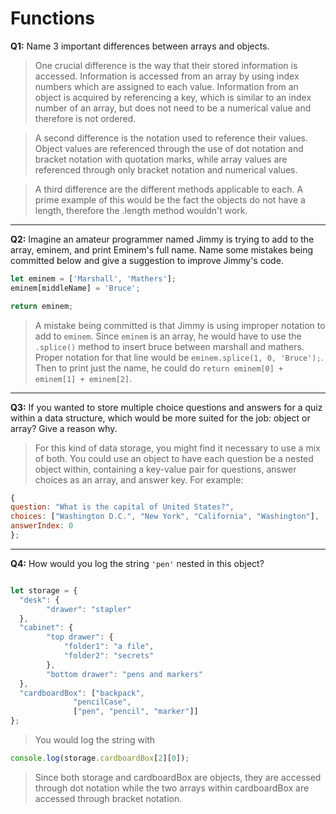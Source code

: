 # Functions

**Q1:** Name 3 important differences between arrays and objects.

> One crucial difference is the way that their stored information is accessed. Information is accessed from an array by using index numbers which are assigned to each value. Information from an object is acquired by referencing a key, which is similar to an index number of an array, but does not need to be a numerical value and therefore is not ordered. 

> A second difference is the notation used to reference their values. Object values are referenced through the use of dot notation and bracket notation with quotation marks, while array values are referenced through only bracket notation and numerical values.

> A third difference are the different methods applicable to each. A prime example of this would be the fact the objects do not have a length, therefore the .length method wouldn't work.
---

**Q2:** Imagine an amateur programmer named Jimmy is trying to add to the array, eminem, and print Eminem's full name. Name some mistakes being committed below and give a suggestion to improve Jimmy's code.

```js
let eminem = ['Marshall', 'Mathers'];
eminem[middleName] = 'Bruce';

return eminem;
```
> A mistake being committed is that Jimmy is using improper notation to add to `eminem`. Since `eminem` is an array, he would have to use the `.splice()` method to insert bruce between marshall and mathers. Proper notation for that line would be `eminem.splice(1, 0, 'Bruce');`. Then to print just the name, he could do `return eminem[0] + eminem[1] + eminem[2]`.

---
**Q3:** If you wanted to store multiple choice questions and answers for a quiz within a data structure, which would be more suited for the job: object or array? Give a reason why.

> For this kind of data storage, you might find it necessary to use a mix of both. You could use an object to have each question be a nested object within, containing a key-value pair for questions, answer choices as an array, and answer key. For example:

```js
{
question: "What is the capital of United States?",
choices: ["Washington D.C.", "New York", "California", "Washington"],
answerIndex: 0
};

```

---

**Q4:** How would you log the string `'pen'` nested in this object?

```js

let storage = {
  "desk": {
        "drawer": "stapler"
  },
  "cabinet": {
        "top drawer": { 
            "folder1": "a file",
            "folder2": "secrets"
        },
        "bottom drawer": "pens and markers"
  },
  "cardboardBox": ["backpack",  
              "pencilCase",
              ["pen", "pencil", "marker"]]     
};

```
> You would log the string with 
```js 
console.log(storage.cardboardBox[2][0]); 
```
> Since both storage and cardboardBox are objects, they are accessed through dot notation while the two arrays within cardboardBox are accessed through bracket notation.
